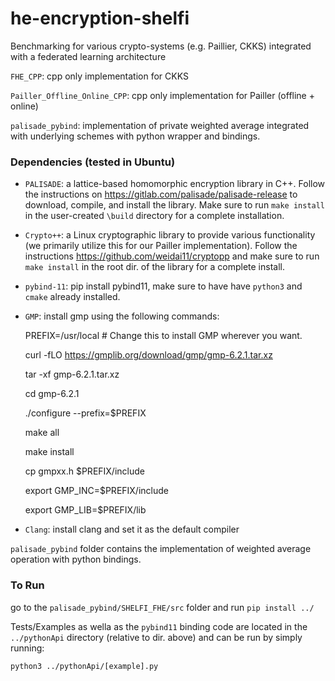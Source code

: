 # he-encryption-shelfi

Benchmarking for various crypto-systems (e.g. Paillier, CKKS) integrated with a federated learning architecture

`FHE_CPP`: cpp only implementation for CKKS 

`Pailler_Offline_Online_CPP`: cpp only implementation for Pailler (offline + online)

`palisade_pybind`: implementation of private weighted average integrated with underlying schemes with python wrapper and bindings. 

### Dependencies (tested in Ubuntu)
- `PALISADE`: a lattice-based homomorphic encryption library in C++. Follow the instructions on https://gitlab.com/palisade/palisade-release to download, compile, and install the library. Make sure to run `make install` in the user-created `\build` directory for a complete installation. 

- `Crypto++`: a Linux cryptographic library to provide various functionality (we primarily utilize this for our Pailler implementation). Follow the instructions https://github.com/weidai11/cryptopp and make sure to run `make install` in the root dir. of the library for a complete install.

- `pybind-11`: pip install pybind11, make sure to have have `python3` and `cmake` already installed. 
- `GMP`: install gmp using the following commands:

  PREFIX=/usr/local  # Change this to install GMP wherever you want.

  curl -fLO https://gmplib.org/download/gmp/gmp-6.2.1.tar.xz

  tar -xf gmp-6.2.1.tar.xz

  cd gmp-6.2.1

  ./configure --prefix=$PREFIX

  make all

  make install

  cp gmpxx.h $PREFIX/include

  export GMP_INC=$PREFIX/include

  export GMP_LIB=$PREFIX/lib

- `Clang`: install clang and set it as the default compiler

`palisade_pybind` folder contains the implementation of weighted average operation with python bindings.

### To Run

go to the `palisade_pybind/SHELFI_FHE/src` folder and run `pip install ../`

Tests/Examples as wella as the `pybind11` binding code are located in the `../pythonApi` directory (relative to dir. above) and can be run by simply running:

`python3 ../pythonApi/[example].py`

